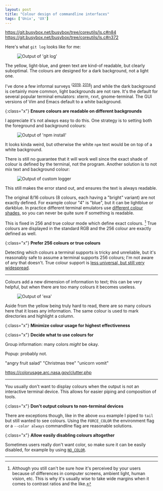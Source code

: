 ```yaml
---
layout: post
title: "Colour design of commandline interfaces"
tags: ['Unix', 'UX']
---
```


https://git.busybox.net/busybox/tree/coreutils/ls.c#n84
https://git.busybox.net/busybox/tree/coreutils/ls.c#n372



Here's what `git log` looks like for me:

<figure class="border"><img alt="Output of 'git log'" src="{% base64 ./_images/colour/git.png %}"></figure>

The yellow, light-blue, and green text are kind-of readable, but clearly
suboptimal. The colours are designed for a dark background, not a light one.

I've done a few informal surveys
<sup>([2019](https://lobste.rs/s/pop6bi/terminal_ide_background_colour),
[2014](https://forums.freebsd.org/threads/your-terminals-background-colour.44767/)</sup>)
and while the dark background is certainly more common, light backgrounds are
not rare. It's the default for several popular terminal emulators: xterm, rxvt,
gnome-terminal. The GUI versions of Vim and Emacs default to a white background.

{:class="x"}
**Ensure colours are readable on different backgrounds**

I appreciate it's not always easy to do this. One strategy is to setting both
the foreground and background colours:

<figure class="border"><img alt="Output of 'npm install'" src="{% base64 ./_images/colour/npm.png %}"></figure>

It looks kinda weird, but otherwise the white `npm` text would be on top of a
white background.

There is still no guarantee that it will work well since the exact shade of
colour is defined by the terminal, not the program. Another solution is to not
mix text and background colour:

<figure class="border"><img alt="Output of custom logger" src="{% base64 ./_images/colour/gc.png %}"></figure>

This still makes the error stand out, and ensures the text is always readable.

The original 8/16 colours (8 colours, each having a "bright" variant) are not
exactly defined. For example colour "4" is "blue", but it can be lightblue or
darkblue.  In practice different terminal emulators use [different colour
shades][8c], so you can never be quite sure if something is readable.

This is fixed in 256 and true colour mode which define exact colours. [^display]
True colours are displayed in the standard RGB and the 256 colour are exactly
defined as well.


[^display]: Although you still can't be sure how it's perceived by your users
            because of differences in computer screens, ambient light, human
            vision, etc. This is why it's usually wise to take wide margins when
            it comes to contrast ratios and the like.

[8c]: https://en.wikipedia.org/wiki/ANSI_escape_code#Colors

{:class="x"}
**Prefer 256 colours or true colours**

Detecting which colours a terminal supports is tricky and unreliable, but it's
reasonably safe to assume a terminal supports 256 colours; I'm not aware of any
that doesn't. True colour support is [less universal, but still very
widespread][tc-support].

[tc-support]: https://gist.github.com/XVilka/8346728#not-supporting-true-color

---

Colours add a new dimension of information to text; this can be very helpful,
but when there are too many colours it becomes useless.

<figure class="border"><img alt="Output of 'exa'" src="{% base64 ./_images/colour/exa.png %}"></figure>

Aside from the yellow being truly hard to read, there are so many colours here
that it loses any information. The same colour is used to mark directories and
highlight a column.

<!--
The [example on the homepage is even more colour dense][exa]
[exa]: https://the.exa.website/
-->

{:class="x"}
**Minimize colour usage for highest effectiveness**

{:class="x"}
**Decide what to use colours for**

Group information: many colors *might* be okay.

Popup: probably not.

<!--
- Why do we add colours? Adds dimension; for example to:
  - Group information.
    - Divide in sections.
  - Highlight important information
  - Subdue less important information.
  - UI elements (e.g. popup menu)
  - Syntax highlighting: spot errors.
-->

"angry fruit salad"
"Christmas tree"
"unicorn vomit"

https://colorusage.arc.nasa.gov/clutter.php

---

You usually don't want to display colours when the output is not an interactive
terminal device. This allows for easier piping and composition of tools.

{:class="x"}
**Don't output colours to non-terminal devices**

There are exceptions though, like in the above `exa` example I piped to `tail`
but still wanted to see colours. Using the `FORCE_COLOR` the environment flag or
a `--color always` commandline flag are reasonable solutions.

{:class="x"}
**Allow easily disabling colours altogether**

Sometimes users really don't want color, so make sure it can be easily disabled,
for example by using [`NO_COLOR`][no-color].

[no-color]: https://no-color.org/

---


<!--

A commandline interface (CLI) is a user interface.

There are many aspects on CLI user design; this will focus on colour design, as
I think that's what far too many CLI program get wrong.

- Adding colour is almost always a trade-off. For example in your screenshot the
  root would stand out a lot more if the permissions were just the default
  colour. Exactly how much colour to add is some matter of taste. Your choices
  are still reasonable, but some projects – like exa – take it really far.

- https://homepages.cwi.nl/~steven/Talks/2019/11-21-dijkstra/
  "red shapes"
  Easy to group: not easy to stand out.

-->

<style>.x { max-width: 35em; margin: .5em auto; text-align: center; font-style: italic; padding: 1em 0;
    border-top: 2px solid #333; border-bottom: 2px solid #333; }</style>

